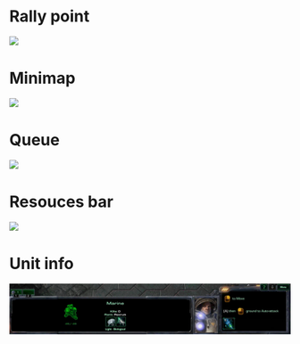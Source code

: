 
# **Rally point**

<img src="collection/sc2/collection_point.gif">

# **Minimap**

<img src="collection/sc2/minimap.gif">

# **Queue**

<img src="collection/sc2/queue.gif">

# **Resouces bar**

<img src="collection/sc2/resources.gif">

# **Unit info**

<img src="collection/sc2/unit_info.gif">
